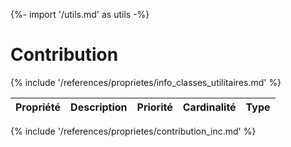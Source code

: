 {%- import '/utils.md' as utils -%}
# Contribution

{% include '/references/proprietes/info_classes_utilitaires.md' %}

| Propriété | Description | Priorité | Cardinalité | Type |
| ------------ | ------------- | ------------ | ------------ |------------ |
{% include '/references/proprietes/contribution_inc.md' %}